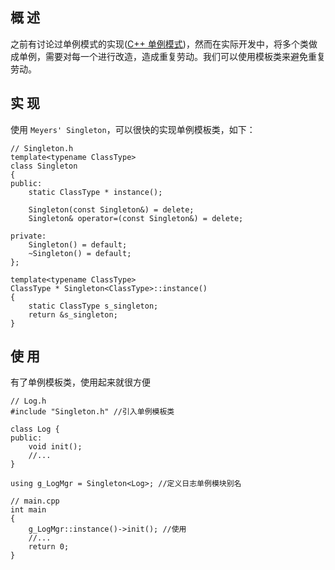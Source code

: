 ## 概 述
之前有讨论过单例模式的实现([C++ 单例模式](./C++%20单例模式.md))，然而在实际开发中，将多个类做成单例，需要对每一个进行改造，造成重复劳动。我们可以使用模板类来避免重复劳动。

## 实 现
使用 `Meyers' Singleton`，可以很快的实现单例模板类，如下：
```
// Singleton.h
template<typename ClassType>
class Singleton
{
public:
    static ClassType * instance();

    Singleton(const Singleton&) = delete;
    Singleton& operator=(const Singleton&) = delete;

private:
    Singleton() = default;
    ~Singleton() = default;
};

template<typename ClassType>
ClassType * Singleton<ClassType>::instance()
{
    static ClassType s_singleton;
    return &s_singleton;
}
```
## 使 用
有了单例模板类，使用起来就很方便
```
// Log.h
#include "Singleton.h" //引入单例模板类

class Log {
public:
    void init();
    //...
}

using g_LogMgr = Singleton<Log>; //定义日志单例模块别名

// main.cpp
int main
{
    g_LogMgr::instance()->init(); //使用
    //...
    return 0;
}
```
